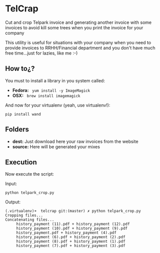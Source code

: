 # TelCrap
Cut and crop Telpark invoice and generating another invoice with some invoices to avoid kill some trees when you print the invoice for your company

This utility is useful for situations with your company when you need to provide invoices to RRHH/Financial department and
you don't have much free time...just for lazies, like me :-)

## How to¿?
You must to install a library in you system called:

- **Fedora:** ``` yum install -y ImageMagick```
- **OSX:** ``` brew install imagemagick```

And now for your virtualenv (yeah, use virtualenv!):

```
pip install wand
```

## Folders
- **dest:** Just download here your raw invoices from the website
- **source:** Here will be generated your mixes

## Execution
Now execute the script:

Input:
```
python telpark_crop.py
```

Output:
```
(.virtualenv)➜  telcrap git:(master) ✗ python telpark_crop.py
Cropping files...
Concatenating files...
	 history_payment (11).pdf + history_payment (12).pdf
	 history_payment (10).pdf + history_payment (9).pdf
	 history_payment.pdf + history_payment (4).pdf
	 history_payment (6).pdf + history_payment (2).pdf
	 history_payment (8).pdf + history_payment (1).pdf
	 history_payment (7).pdf + history_payment (3).pdf

```
